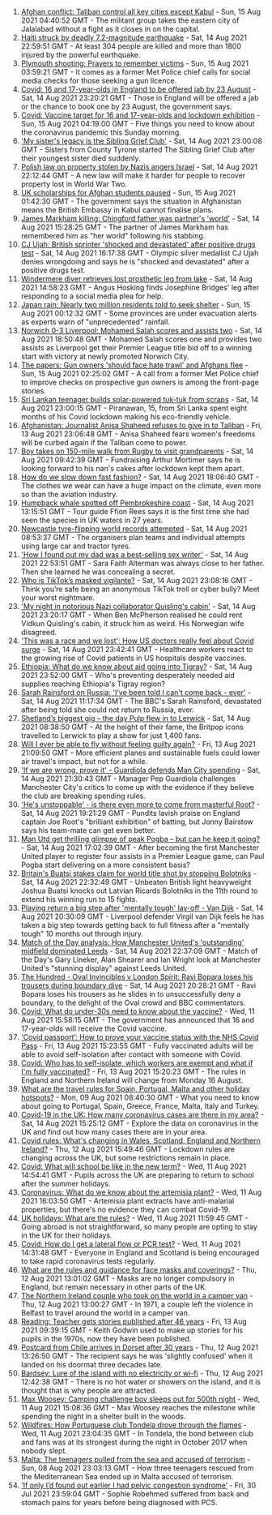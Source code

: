 1. [Afghan conflict: Taliban control all key cities except Kabul](https://www.bbc.co.uk/news/world-asia-58219169) - Sun, 15 Aug 2021 04:40:52 GMT - The militant group takes the eastern city of Jalalabad without a fight as it closes in on the capital.
2. [Haiti struck by deadly 7.2-magnitude earthquake](https://www.bbc.co.uk/news/world-latin-america-58215631) - Sat, 14 Aug 2021 22:59:51 GMT - At least 304 people are killed and more than 1800 injured by the powerful earthquake.
3. [Plymouth shooting: Prayers to remember victims](https://www.bbc.co.uk/news/uk-58219415) - Sun, 15 Aug 2021 03:59:21 GMT - It comes as a former Met Police chief calls for social media checks for those seeking a gun licence.
4. [Covid: 16 and 17-year-olds in England to be offered jab by 23 August](https://www.bbc.co.uk/news/uk-58216017) - Sat, 14 Aug 2021 23:20:21 GMT - Those in England will be offered a jab or the chance to book one by 23 August, the government says.
5. [Covid: Vaccine target for 16 and 17-year-olds and lockdown exhibition](https://www.bbc.co.uk/news/uk-58219420) - Sun, 15 Aug 2021 04:19:00 GMT - Five things you need to know about the coronavirus pandemic this Sunday morning.
6. ['My sister's legacy is the Sibling Grief Club'](https://www.bbc.co.uk/news/uk-northern-ireland-58175239) - Sat, 14 Aug 2021 23:00:08 GMT - Sisters from County Tyrone started The Sibling Grief Club after their youngest sister died suddenly.
7. [Polish law on property stolen by Nazis angers Israel](https://www.bbc.co.uk/news/world-europe-58218750) - Sat, 14 Aug 2021 22:12:44 GMT - A new law will make it harder for people to recover property lost in World War Two.
8. [UK scholarships for Afghan students paused](https://www.bbc.co.uk/news/uk-58219114) - Sun, 15 Aug 2021 01:42:30 GMT - The government says the situation in Afghanistan means the British Embassy in Kabul cannot finalise plans.
9. [James Markham killing: Chingford father was partner's 'world'](https://www.bbc.co.uk/news/uk-england-london-58215540) - Sat, 14 Aug 2021 15:28:25 GMT - The partner of James Markham has remembered him as "her world" following his stabbing.
10. [CJ Ujah: British sprinter 'shocked and devastated' after positive drugs test](https://www.bbc.co.uk/sport/athletics/58216873) - Sat, 14 Aug 2021 16:17:38 GMT - Olympic silver medallist CJ Ujah denies wrongdoing and says he is "shocked and devastated" after a positive drugs test.
11. [Windermere diver retrieves lost prosthetic leg from lake](https://www.bbc.co.uk/news/uk-england-cumbria-58213985) - Sat, 14 Aug 2021 14:58:23 GMT - Angus Hosking finds Josephine Bridges' leg after responding to a social media plea for help.
12. [Japan rain: Nearly two million residents told to seek shelter](https://www.bbc.co.uk/news/world-asia-58212803) - Sun, 15 Aug 2021 00:12:32 GMT - Some provinces are under evacuation alerts as experts warn of "unprecedented" rainfall.
13. [Norwich 0-3 Liverpool: Mohamed Salah scores and assists two](https://www.bbc.co.uk/sport/football/58124894) - Sat, 14 Aug 2021 18:50:48 GMT - Mohamed Salah scores one and provides two assists as Liverpool get their Premier League title bid off to a winning start with victory at newly promoted Norwich City.
14. [The papers: Gun owners 'should face hate trawl' and Afghans flee](https://www.bbc.co.uk/news/blogs-the-papers-58218580) - Sun, 15 Aug 2021 02:25:02 GMT - A call from a former Met Police chief to improve checks on prospective gun owners is among the front-page stories.
15. [Sri Lankan teenager builds solar-powered tuk-tuk from scraps](https://www.bbc.co.uk/news/world-asia-58192468) - Sat, 14 Aug 2021 23:00:15 GMT - Piranawan, 15, from Sri Lanka spent eight months of his Covid lockdown making his eco-friendly vehicle.
16. [Afghanistan: Journalist Anisa Shaheed refuses to give in to Taliban](https://www.bbc.co.uk/news/world-asia-58175088) - Fri, 13 Aug 2021 23:06:48 GMT - Anisa Shaheed fears women's freedoms will be curbed again if the Taliban come to power.
17. [Boy takes on 150-mile walk from Rugby to visit grandparents](https://www.bbc.co.uk/news/uk-england-coventry-warwickshire-58200813) - Sat, 14 Aug 2021 09:42:39 GMT - Fundraising Arthur Mortimer says he is looking forward to his nan's cakes after lockdown kept them apart.
18. [How do we slow down fast fashion?](https://www.bbc.co.uk/news/uk-scotland-58216479) - Sat, 14 Aug 2021 18:06:40 GMT - The clothes we wear can have a huge impact on the climate, even more so than the aviation industry.
19. [Humpback whale spotted off Pembrokeshire coast](https://www.bbc.co.uk/news/uk-wales-58214562) - Sat, 14 Aug 2021 13:15:51 GMT - Tour guide Ffion Rees says it is the first time she had seen the species in UK waters in 27 years.
20. [Newcastle tyre-flipping world records attempted](https://www.bbc.co.uk/news/uk-england-tyne-58207214) - Sat, 14 Aug 2021 08:53:37 GMT - The organisers plan teams and individual attempts using large car and tractor tyres.
21. ['How I found out my dad was a best-selling sex writer'](https://www.bbc.co.uk/news/stories-58171940) - Sat, 14 Aug 2021 22:53:51 GMT - Sara Faith Alterman was always close to her father. Then she learned he was concealing a secret.
22. [Who is TikTok’s masked vigilante?](https://www.bbc.co.uk/news/blogs-trending-58195065) - Sat, 14 Aug 2021 23:08:16 GMT - Think you’re safe being an anonymous TikTok troll or cyber bully? Meet your worst nightmare.
23. ['My night in notorious Nazi collaborator Quisling's cabin'](https://www.bbc.co.uk/news/stories-58208551) - Sat, 14 Aug 2021 23:20:17 GMT - When Ben McPherson realised he could rent Vidkun Quisling's cabin, it struck him as weird. His Norwegian wife disagreed.
24. ['This was a race and we lost': How US doctors really feel about Covid surge](https://www.bbc.co.uk/news/world-us-canada-58208721) - Sat, 14 Aug 2021 23:42:41 GMT - Healthcare workers react to the growing rise of Covid patients in US hospitals despite vaccines.
25. [Ethiopia: What do we know about aid going into Tigray?](https://www.bbc.co.uk/news/58189049) - Sat, 14 Aug 2021 23:52:00 GMT - Who's preventing desperately needed aid supplies reaching Ethiopia's Tigray region?
26. [Sarah Rainsford on Russia: 'I've been told I can't come back - ever'](https://www.bbc.co.uk/news/world-europe-58213845) - Sat, 14 Aug 2021 11:17:34 GMT - The BBC's Sarah Rainsford, devastated after being told she could not return to Russia, ever.
27. [Shetland’s biggest gig – the day Pulp flew in to Lerwick](https://www.bbc.co.uk/news/uk-scotland-north-east-orkney-shetland-57599869) - Sat, 14 Aug 2021 08:38:50 GMT - At the height of their fame, the Britpop icons travelled to Lerwick to play a show for just 1,400 fans.
28. [Will I ever be able to fly without feeling guilty again?](https://www.bbc.co.uk/news/business-57917193) - Fri, 13 Aug 2021 21:09:50 GMT - More efficient planes and sustainable fuels could lower air travel's impact, but not for a while.
29. ['If we are wrong, prove it' - Guardiola defends Man City spending](https://www.bbc.co.uk/sport/football/58216727) - Sat, 14 Aug 2021 21:30:43 GMT - Manager Pep Guardiola challenges Manchester City's critics to come up with the evidence if they believe the club are breaking spending rules.
30. ['He's unstoppable' - is there even more to come from masterful Root?](https://www.bbc.co.uk/sport/cricket/58207134) - Sat, 14 Aug 2021 19:21:29 GMT - Pundits lavish praise on England captain Joe Root's "brilliant exhibition" of batting, but Jonny Bairstow says his team-mate can get even better.
31. [Man Utd get thrilling glimpse of peak Pogba – but can he keep it going?](https://www.bbc.co.uk/sport/football/58216648) - Sat, 14 Aug 2021 17:02:39 GMT - After becoming the first Manchester United player to register four assists in a Premier League game, can Paul Pogba start delivering on a more consistent basis?
32. [Britain's Buatsi stakes claim for world title shot by stopping Bolotniks](https://www.bbc.co.uk/sport/boxing/58216880) - Sat, 14 Aug 2021 22:32:49 GMT - Unbeaten British light heavyweight Joshua Buatsi knocks out Latvian Ricards Bolotniks in the 11th round to extend his winning run to 15 fights.
33. [Playing return a big step after 'mentally tough' lay-off - Van Dijk](https://www.bbc.co.uk/sport/football/58218347) - Sat, 14 Aug 2021 20:30:09 GMT - Liverpool defender Virgil van Dijk feels he has taken a big step towards getting back to full fitness after a "mentally tough" 10 months out through injury.
34. [Match of the Day analysis: How Manchester United's 'outstanding' midfield dominated Leeds](https://www.bbc.co.uk/sport/av/football/58218830) - Sat, 14 Aug 2021 22:37:09 GMT - Match of the Day's Gary Lineker, Alan Shearer and Ian Wright look at Manchester United's "stunning display" against Leeds United.
35. [The Hundred - Oval Invincibles v London Spirit: Ravi Bopara loses his trousers during boundary dive](https://www.bbc.co.uk/sport/av/cricket/58218441) - Sat, 14 Aug 2021 20:28:21 GMT - Ravi Bopara loses his trousers as he slides in to unsuccessfully deny a boundary, to the delight of the Oval crowd and BBC commentators.
36. [Covid: What do under-30s need to know about the vaccine?](https://www.bbc.co.uk/news/health-57273875) - Wed, 11 Aug 2021 15:58:15 GMT - The government has announced that 16 and 17-year-olds will receive the Covid vaccine.
37. [‘Covid passport’: How to prove your vaccine status with the NHS Covid Pass](https://www.bbc.co.uk/news/explainers-55718553) - Fri, 13 Aug 2021 15:23:55 GMT - Fully vaccinated adults will be able to avoid self-isolation after contact with someone with Covid.
38. [Covid: Who has to self-isolate, which workers are exempt and what if I'm fully vaccinated?](https://www.bbc.co.uk/news/explainers-54239922) - Fri, 13 Aug 2021 15:20:23 GMT - The rules in England and Northern Ireland will change from Monday 16 August.
39. [What are the travel rules for Spain, Portugal, Malta and other holiday hotspots?](https://www.bbc.co.uk/news/explainers-56997931) - Mon, 09 Aug 2021 08:40:30 GMT - What you need to know about going to Portugal, Spain, Greece, France, Malta, Italy and Turkey.
40. [Covid-19 in the UK: How many coronavirus cases are there in my area?](https://www.bbc.co.uk/news/uk-51768274) - Sat, 14 Aug 2021 15:25:12 GMT - Explore the data on coronavirus in the UK and find out how many cases there are in your area.
41. [Covid rules: What's changing in Wales, Scotland, England and Northern Ireland?](https://www.bbc.co.uk/news/explainers-52530518) - Thu, 12 Aug 2021 15:49:46 GMT - Lockdown rules are changing across the UK, but some restrictions remain in place.
42. [Covid: What will school be like in the new term?](https://www.bbc.co.uk/news/education-51643556) - Wed, 11 Aug 2021 14:54:41 GMT - Pupils across the UK are preparing to return to school after the summer holidays.
43. [Coronavirus: What do we know about the artemisia plant?](https://www.bbc.co.uk/news/world-africa-53484298) - Wed, 11 Aug 2021 16:03:50 GMT - Artemisia plant extracts have anti-malarial properties, but there's no evidence they can combat Covid-19.
44. [UK holidays: What are the rules?](https://www.bbc.co.uk/news/explainers-52646738) - Wed, 11 Aug 2021 11:59:45 GMT - Going abroad is not straightforward, so many people are opting to stay in the UK for their holidays.
45. [Covid: How do I get a lateral flow or PCR test?](https://www.bbc.co.uk/news/health-51943612) - Wed, 11 Aug 2021 14:31:48 GMT - Everyone in England and Scotland is being encouraged to take rapid coronavirus tests regularly.
46. [What are the rules and guidance for face masks and coverings?](https://www.bbc.co.uk/news/health-51205344) - Thu, 12 Aug 2021 13:01:02 GMT - Masks are no longer compulsory in England, but remain necessary in other parts of the UK.
47. [The Northern Ireland couple who took on the world in a camper van](https://www.bbc.co.uk/news/uk-northern-ireland-58180218) - Thu, 12 Aug 2021 13:00:27 GMT - In 1971, a couple left the violence in Belfast to travel around the world in a camper van.
48. [Reading: Teacher gets stories published after 46 years](https://www.bbc.co.uk/news/uk-wales-58189969) - Fri, 13 Aug 2021 09:39:15 GMT - Keith Godwin used to make up stories for his pupils in the 1970s, now they have been published.
49. [Postcard from Chile arrives in Dorset after 30 years](https://www.bbc.co.uk/news/uk-england-hampshire-58179661) - Thu, 12 Aug 2021 13:26:50 GMT - The recipient says he was 'slightly confused' when it landed on his doormat three decades late.
50. [Bardsey: Lure of the island with no electricity or wi-fi](https://www.bbc.co.uk/news/uk-wales-58180169) - Thu, 12 Aug 2021 12:42:38 GMT - There is no hot water or showers on the island, and it is thought that is why people are attracted.
51. [Max Woosey: Camping challenge boy sleeps out for 500th night](https://www.bbc.co.uk/news/uk-england-devon-58169400) - Wed, 11 Aug 2021 15:08:36 GMT - Max Woosey reaches the milestone while spending the night in a shelter built in the woods.
52. [Wildfires: How Portuguese club Tondela drove through the flames](https://www.bbc.co.uk/sport/football/58101546) - Wed, 11 Aug 2021 23:04:35 GMT - In Tondela, the bond between club and fans was at its strongest during the night in October 2017 when nobody slept.
53. [Malta: The teenagers pulled from the sea and accused of terrorism](https://www.bbc.co.uk/news/world-57988934) - Sun, 08 Aug 2021 23:03:13 GMT - How three teenagers rescued from the Mediterranean Sea ended up in Malta accused of terrorism.
54. [‘If only I’d found out earlier I had pelvic congestion syndrome’](https://www.bbc.co.uk/news/stories-58030699) - Fri, 30 Jul 2021 23:59:04 GMT - Sophie Robehmed suffered from back and stomach pains for years before being diagnosed with PCS.
